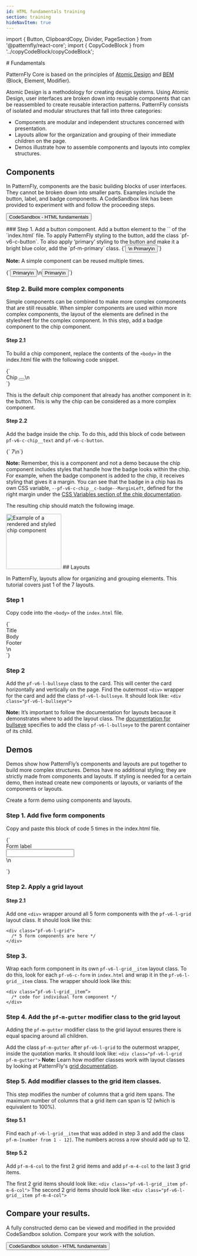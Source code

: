 ```yaml
---
id: HTML fundamentals training
section: training
hideNavItem: true
---
```

import { Button, ClipboardCopy, Divider, PageSection } from '@patternfly/react-core';
import { CopyCodeBlock } from '../copyCodeBlock/copyCodeBlock';

<PageSection variant="light">
# Fundamentals

PatternFly Core is based on the principles of <a href="http://bradfrost.com/blog/post/atomic-web-design/" target="_blank">Atomic Design</a> and <a href="http://getbem.com/introduction/" target="_blank">BEM</a> (Block, Element, Modifier).

Atomic Design is a methodology for creating design systems. Using Atomic Design, user interfaces are broken down into reusable components that can be reassembled to create reusable interaction patterns.
PatternFly consists of isolated and modular structures that fall into three categories:
- Components are modular and independent structures concerned with presentation.
- Layouts allow for the organization and grouping of their immediate children on the page.
- Demos illustrate how to assemble components and layouts into complex structures.

## Components
In PatternFly, components are the basic building blocks of user interfaces. They cannot be broken down into smaller parts. Examples include the button, label, and badge components. A CodeSandbox link has been provided to experiment with and follow the proceeding steps.

<Button variant="primary" component="a" href="https://codesandbox.io/s/html-fundamentals-start-hy2erg?file=/index.html" target="_blank">CodeSandbox - HTML fundamentals</Button>

</PageSection>
<PageSection>
### Step 1. Add a button component.
Add a button element to the `<body>` of the `index.html` file. To apply PatternFly styling to the button, add the class `pf-v6-c-button`. To also apply ‘primary’ styling to the button and make it a bright blue color, add the `pf-m-primary` class.

<CopyCodeBlock>
{`<button class="pf-v6-c-button pf-m-primary" type="button">\n  Primary\n</button>`}
</CopyCodeBlock>

**Note:** A simple component can be reused multiple times.

<CopyCodeBlock>
{`<button class="pf-v6-c-button pf-m-primary" type="button">
Primary\n</button>\n<button class="pf-v6-c-button pf-m-primary" type="button">
Primary\n</button>`}
</CopyCodeBlock>

### Step 2. Build more complex components
Simple components can be combined to make more complex components that are still reusable.
When simpler components are used within more complex components, the layout of the elements are defined in the stylesheet for the complex component.
In this step, add a badge component to the chip component.

#### Step 2.1 
To build a chip component, replace the contents of the `<body>` in the index.html file with the following code snippet.

<CopyCodeBlock>
{`<div class="pf-v6-c-chip">
<span class="pf-v6-c-chip__text">
  Chip
</span>
<button class="pf-v6-c-button pf-m-plain">
  <i class="fas fa-times"></i>
</button>\n</div>`}
</CopyCodeBlock>

This is the default chip component that already has another component in it: the button. This is why the chip can be considered as a more complex component.

#### Step 2.2
Add the badge inside the chip. To do this, add this block of code between `pf-v6-c-chip__text` and `pf-v6-c-button`.

<CopyCodeBlock>
{`<span class="pf-v6-c-badge pf-m-read">
7\n</span>`}
</CopyCodeBlock>

**Note:** Remember, this is a component and not a demo because the chip component includes styles that handle how the badge looks within the chip. For example, when the badge component is added to the chip, it receives styling that gives it a margin. You can see that the badge in a chip has its own CSS variable, `--pf-v6-c-chip__c-badge--MarginLeft`, defined for the right margin under the <a href="/components/chip/html#css-variables">CSS Variables section of the chip documentation</a>.

The resulting chip should match the following image.

<img src="../img/chip.png" alt="Example of a rendered and styled chip component" width="150" />
</PageSection>
<Divider />
<PageSection>
## Layouts

In PatternFly, layouts allow for organizing and grouping elements. This tutorial covers just 1 of the 7 layouts.

### Step 1 
Copy code into the `<body>` of the `index.html` file.

<CopyCodeBlock>
{`<div>
<div class="pf-v6-c-card">
  <div class="pf-v6-c-card__title">
    Title
  </div>
  <div class="pf-v6-c-card__body">
    Body
  </div>
  <div class="pf-v6-c-card__footer">
    Footer
  </div>
</div>\n</div>`}
</CopyCodeBlock>

### Step 2 
Add the `pf-v6-l-bullseye` class to the card. This will center the card horizontally and vertically on the page.
Find the outermost `<div>` wrapper for the card and add the class `pf-v6-l-bullseye`.
It should look like: `<div class="pf-v6-l-bullseye">`

**Note:** It’s important to follow the documentation for layouts because it demonstrates where to add the layout class. The <a href="/layouts/bullseye/html" target="_blank">documentation for bullseye</a> specifies to add the class `pf-v6-l-bullseye` to the parent container of its child.
</PageSection>
<Divider />
<PageSection>
## Demos
Demos show how PatternFly’s components and layouts are put together to build more complex structures. Demos have no additional styling; they are strictly made from components and layouts. If styling is needed for a certain demo, then instead create new components or layouts, or variants of the components or layouts.

Create a form demo using components and layouts.

### Step 1. Add five form components
Copy and paste this block of code 5 times in the index.html file.

<CopyCodeBlock>
{`<form class="pf-v6-c-form">
<div class="pf-v6-c-form__group">
  <div class="pf-v6-c-form__group-label">
    <label class="pf-v6-c-form__label">
      <span class="pf-v6-c-form__label-text">
        Form label
      </span>
    </label>
  </div>
  <div class="pf-v6-c-form__group-control">
    <input class="pf-v6-c-form-control"/>
  </div>
</div>\n</form>`}
</CopyCodeBlock>

### Step 2. Apply a grid layout

#### Step 2.1 
Add one `<div>` wrapper around all 5 form components with the `pf-v6-l-grid` layout class. It should look like this:

```noLive
<div class="pf-v6-l-grid">
  /* 5 form components are here */
</div>
```

### Step 3. 
Wrap each form component in its own `pf-v6-l-grid__item` layout class. To do this, look for each `pf-v6-c-form` in `index.html` and wrap it in the `pf-v6-l-grid__item` class.
The wrapper should look like this:

```noLive
<div class=”pf-v6-l-grid__item”>
  /* code for individual form component */
</div>
```

### Step 4. Add the `pf-m-gutter` modifier class to the grid layout 
Adding the `pf-m-gutter` modifier class to the grid layout ensures there is equal spacing around all children.

Add the class `pf-m-gutter` after `pf-v6-l-grid` to the outermost wrapper, inside the quotation marks.
It should look like: `<div class="pf-v6-l-grid pf-m-gutter">`
**Note:** Learn how modifier classes work with layout classes by looking at PatternFly's <a href="/layouts/grid/html#usage" target="_blank">grid documentation</a>.

### Step 5. Add modifier classes to the grid item classes.
This step modifies the number of columns that a grid item spans. The maximum number of columns that a grid item can span is 12 (which is equivalent to 100%).
#### Step 5.1 
Find each `pf-v6-l-grid__item` that was added in step 3 and add the class `pf-m-[number from 1 - 12]`. The numbers across a row should add up to 12.

#### Step 5.2 
Add `pf-m-6-col` to the first 2 grid items and add `pf-m-4-col` to the last 3 grid items.

The first 2 grid items should look like: `<div class="pf-v6-l-grid__item pf-m-6-col">`
The second 2 grid items should look like: `<div class="pf-v6-l-grid__item pf-m-4-col">`
</PageSection>
<Divider />
<PageSection>
## Compare your results.

A fully constructed demo can be viewed and modified in the provided CodeSandbox solution. Compare your work with the solution.

<Button variant="primary" component="a" href="https://codesandbox.io/s/html-fundamentals-final-o7g08o?file=/index.html" target="_blank">CodeSandbox solution - HTML fundamentals</Button>

</PageSection>
